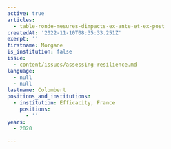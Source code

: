 ```yaml
---
active: true
articles:
  - table-ronde-mesures-dimpacts-ex-ante-et-ex-post
createdAt: '2022-11-10T08:35:33.251Z'
exerpt: ''
firstname: Morgane
is_institution: false
issue:
  - content/issues/assessing-resilience.md
language:
  - null
  - null
lastname: Colombert
positions_and_institutions:
  - institution: Efficacity, France
    positions:
      - ''
years:
  - 2020

---
```

